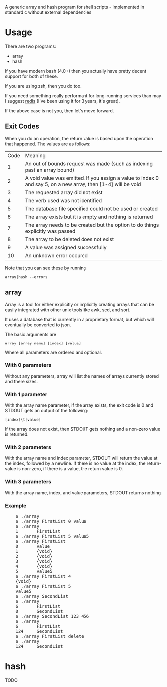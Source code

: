 A generic array and hash program for shell scripts - implemented in standard c without
external dependencies

# Usage

There are two programs:

 * array
 * hash

If you have modern bash (4.0+) then you actually have pretty decent support for both of these.

If you are using zsh, then you do too.

If you need something really performant for long-running services than may I suggest [redis](http://redis.io) (I've been using it for 3 years, it's great).

If the above case is not you, then let's move forward.

## Exit Codes

When you do an operation, the return value is based upon the operation that happened.  The values are as follows:
<table>
<tr><td>Code</td><td>Meaning</td></tr>
<tr><td>1</td><td>An out of bounds request was made (such as indexing past an array bound)</td></tr>
<tr><td>2</td><td>A void value was emitted.  If you assign a value to index 0 and say 5, on a new array, then [1-4] will be void</td></tr>
<tr><td>3</td><td>The requested array did not exist</td></tr>
<tr><td>4</td><td>The verb used was not identified</td></tr>
<tr><td>5</td><td>The database file specified could not be used or created</td></tr>
<tr><td>6</td><td>The array exists but it is empty and nothing is returned</td></tr>
<tr><td>7</td><td>The array needs to be created but the option to do things explicitly was passed</td></tr>
<tr><td>8</td><td>The array to be deleted does not exist</td></tr>
<tr><td>9</td><td>A value was assigned successfully</td></tr>
<tr><td>10</td><td>An unknown error occured</td></tr>
</table>

Note that you can see these by running

`array|hash --errors`

## array

Array is a tool for either explicitly or implicitly creating arrays that can be easily integrated with other unix tools like awk, sed, and sort.

It uses a database that is currently in a proprietary format, but which will eventually be converted to json.

The basic arguments are

`array [array name] [index] [value]`

Where all parameters are ordered and optional.

### With 0 parameters
Without any parameters, array will list the names of arrays currently stored and there sizes.

### With 1 parameter
With the array name parameter, if the array exists, the exit code is 0 and STDOUT gets an output of the following:

`[index]\t[value]`

If the array does not exist, then STDOUT gets nothing and a non-zero value is returned.

### With 2 parameters
With the array name and index parameter, STDOUT will return the value at the index, followed by a newline.  If there
is no value at the index, the return-value is non-zero, if there is a value, the return value is 0.

### With 3 parameters
With the array name, index, and value parameters, STDOUT returns nothing

### Example
<pre>
    $ ./array
    $ ./array FirstList 0 value
    $ ./array
    1       FirstList
    $ ./array FirstList 5 value5
    $ ./array FirstList
    0       value
    1       {void}
    2       {void}
    3       {void}
    4       {void}
    5       value5
    $ ./array FirstList 4
    {void}
    $ ./array FirstList 5
    value5
    $ ./array SecondList
    $ ./array
    6       FirstList
    0       SecondList
    $ ./array SecondList 123 456
    $ ./array
    6       FirstList
    124     SecondList
    $ ./array FirstList delete
    $ ./array
    124     SecondList
</pre>
# hash

 TODO
